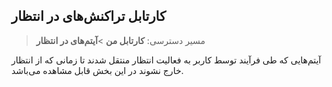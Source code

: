 ## کارتابل تراکنش‌های در انتظار

> مسیر دسترسی:  **کارتابل من** >**آیتم‌های در انتظار** 

آیتم‌هایی که طی فرآیند توسط کاربر به فعالیت انتظار منتقل شدند تا زمانی که از انتظار خارج نشوند در این بخش قابل مشاهده می‌باشد. 



